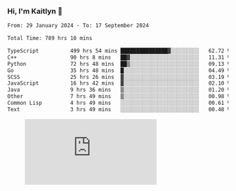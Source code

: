 ### Hi, I'm Kaitlyn 👋
<!--START_SECTION:waka-->

```txt
From: 29 January 2024 - To: 17 September 2024

Total Time: 789 hrs 10 mins

TypeScript          499 hrs 54 mins ███████████████▓░░░░░░░░░   62.72 %
C++                 90 hrs 8 mins   ██▓░░░░░░░░░░░░░░░░░░░░░░   11.31 %
Python              72 hrs 48 mins  ██▒░░░░░░░░░░░░░░░░░░░░░░   09.13 %
Go                  35 hrs 48 mins  █░░░░░░░░░░░░░░░░░░░░░░░░   04.49 %
SCSS                25 hrs 26 mins  ▓░░░░░░░░░░░░░░░░░░░░░░░░   03.19 %
JavaScript          16 hrs 42 mins  ▓░░░░░░░░░░░░░░░░░░░░░░░░   02.10 %
Java                9 hrs 36 mins   ▒░░░░░░░░░░░░░░░░░░░░░░░░   01.20 %
Other               7 hrs 49 mins   ▒░░░░░░░░░░░░░░░░░░░░░░░░   00.98 %
Common Lisp         4 hrs 49 mins   ░░░░░░░░░░░░░░░░░░░░░░░░░   00.61 %
Text                3 hrs 49 mins   ░░░░░░░░░░░░░░░░░░░░░░░░░   00.48 %
```

<!--END_SECTION:waka-->

<figure><embed src="https://wakatime.com/share/@018d58bc-3d22-46c9-b2d7-4ed36fb8172d/243b5d9b-77cd-4133-89ff-dcc8f225fa18.svg"></embed></figure>
